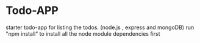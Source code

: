 # Todo-APP
starter todo-app for listing the todos. (node.js , express and mongoDB)
run "npm install" to install all the node module dependencies first
